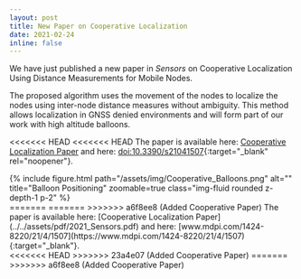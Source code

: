 ```yaml
---
layout: post
title: New Paper on Cooperative Localization
date: 2021-02-24
inline: false
---
```


We have just published a new paper in <i>Sensors</i> on Cooperative Localization Using Distance Measurements for Mobile Nodes.

The proposed algorithm uses the movement of the nodes to localize the nodes using inter-node distance measures without ambiguity. This method allows localization in GNSS denied environments and will form part of our work with high altitude balloons.

<<<<<<< HEAD
<<<<<<< HEAD
The paper is available here: [Cooperative Localization Paper](../../assets/pdf/2021_Sensors.pdf) and here: [doi:10.3390/s21041507](http://doi.org/10.3390/s21041507){:target="_blank" rel="noopener"}.

<div class="row justify-content-center">
  <div class="col-sm-8 mt-3 mt-md-0">
    {% include figure.html path="/assets/img/Cooperative_Balloons.png" alt="" title="Balloon Positioning" zoomable=true class="img-fluid rounded z-depth-1 p-2" %}
  </div>
=======
=======
>>>>>>> a6f8ee8 (Added Cooperative Paper)
The paper is available here: [Cooperative Localization Paper](../../assets/pdf/2021_Sensors.pdf) and here: [www.mdpi.com/1424-8220/21/4/1507](https://www.mdpi.com/1424-8220/21/4/1507){:target="_blank"}.

<div class="row justify-content-center">
  <div class="col-sm-8 mt-3 mt-md-0"><img class="img-fluid rounded z-depth-1 p-2" src="{{ '/assets/img/Cooperative_Balloons.png' | relative_url }}" alt="" title="Balloon Positioning"/></div>
<<<<<<< HEAD
>>>>>>> 23a4e07 (Added Cooperative Paper)
=======
>>>>>>> a6f8ee8 (Added Cooperative Paper)
</div>
